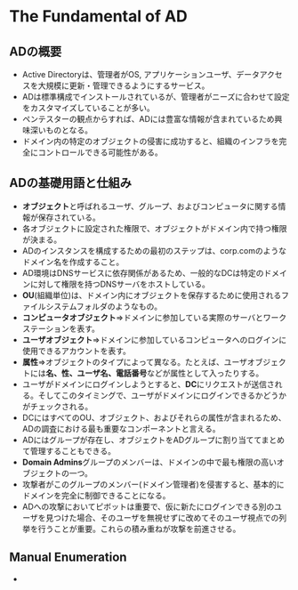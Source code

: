 # The Fundamental of AD

## ADの概要
- Active Directoryは、管理者がOS, アプリケーションユーザ、データアクセスを大規模に更新・管理できるようにするサービス。
- ADは標準構成でインストールされているが、管理者がニーズに合わせて設定をカスタマイズしていることが多い。
- ペンテスターの観点からすれば、ADには豊富な情報が含まれているため興味深いものとなる。
- ドメイン内の特定のオブジェクトの侵害に成功すると、組織のインフラを完全にコントロールできる可能性がある。

## ADの基礎用語と仕組み
- **オブジェクト**と呼ばれるユーザ、グループ、およびコンピュータに関する情報が保存されている。
- 各オブジェクトに設定された権限で、オブジェクトがドメイン内で持つ権限が決まる。
- ADのインスタンスを構成するための最初のステップは、corp.comのようなドメイン名を作成すること。
- AD環境はDNSサービスに依存関係があるため、一般的なDCは特定のドメインに対して権限を持つDNSサーバをホストしている。
- **OU**(組織単位)は、ドメイン内にオブジェクトを保存するために使用されるファイルシステムフォルダのようなもの。
- **コンピュータオブジェクト**=>ドメインに参加している実際のサーバとワークステーションを表す。
- **ユーザオブジェクト**=>ドメインに参加しているコンピュータへのログインに使用できるアカウントを表す。
- **属性**=>オブジェクトのタイプによって異なる。たとえば、ユーザオブジェクトには**名、性、ユーザ名、電話番号**などが属性として入ったりする。
- ユーザがドメインにログインしようとすると、**DC**にリクエストが送信される。そしてこのタイミングで、ユーザがドメインにログインできるかどうかがチェックされる。
- DCにはすべてのOU、オブジェクト、およびそれらの属性が含まれるため、ADの調査における最も重要なコンポーネントと言える。
- ADにはグループが存在し、オブジェクトをADグループに割り当ててまとめて管理することもできる。
- **Domain Admins**グループのメンバーは、ドメインの中で最も権限の高いオブジェクトの一つ。
- 攻撃者がこのグループのメンバー(ドメイン管理者)を侵害すると、基本的にドメインを完全に制御できることになる。
- ADへの攻撃においてピボットは重要で、仮に新たにログインできる別のユーザを見つけた場合、そのユーザを無視せずに改めてそのユーザ視点での列挙を行うことが重要。これらの積み重ねが攻撃を前進させる。

## Manual Enumeration
- 